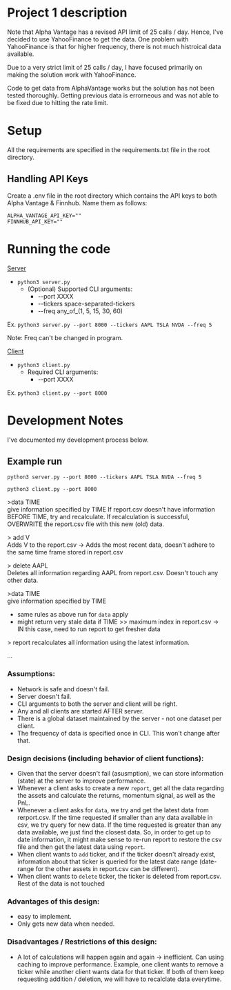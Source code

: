 # Project 1 description

Note that Alpha Vantage has a revised API limit of 25 calls / day. Hence, I've decided to
use YahooFinance to get the data. One problem with YahooFinance is that for higher frequency,
there is not much histroical data available.

Due to a very strict limit of 25 calls / day, I have focused primarily on making the solution
work with YahooFinance. 

Code to get data from AlphaVantage works but the solution has not been tested thoroughly.
Getting previous data is errorneous and was not able to be fixed due to hitting the rate limit.

# Setup

All the requirements are specified in the requirements.txt file in the root directory.

## Handling API Keys
Create a .env file in the root directory which contains the API keys to both Alpha Vantage 
& Finnhub. Name them as follows:
```
ALPHA_VANTAGE_API_KEY=""
FINNHUB_API_KEY=""
``` 

# Running the code

<u>Server</u>
* `python3 server.py`
  * (Optional) Supported CLI arguments:
    * --port XXXX
    * --tickers space-separated-tickers
    * --freq any_of_(1, 5, 15, 30, 60)
  
Ex. `python3 server.py --port 8000 --tickers AAPL TSLA NVDA --freq 5`

Note: Freq can't be changed in program.

<u>Client</u>
* `python3 client.py`
  * Required CLI arguments:
    * --port XXXX
  
Ex. `python3 client.py --port 8000`

# Development Notes
I've documented my development process below. 

## Example run
`python3 server.py --port 8000 --tickers AAPL TSLA NVDA --freq 5`

`python3 client.py --port 8000`

\>data TIME<br>
give information specified by TIME
If report.csv doesn't have information BEFORE TIME, try and recalculate.
If recalculation is successful, OVERWRITE the report.csv file with this new (old) data.

\> add V<br>
Adds V to the report.csv -> Adds the most recent data, doesn't adhere to the same time frame
stored in report.csv

\> delete AAPL<br>
Deletes all information regarding AAPL from report.csv. Doesn't touch any other data.

\>data TIME<br>
give information specified by TIME
- same rules as above run for `data` apply
- might return very stale data if TIME >> maximum index in report.csv -> IN this case, need to run report to get fresher data

\> report
recalculates all information using the latest information.

...

### Assumptions:
* Network is safe and doesn't fail.
* Server doesn't fail.
* CLI arguments to both the server and client will be right.
* Any and all clients are started AFTER server.
* There is a global dataset maintained by the server - not one dataset per client.
* The frequency of data is specified once in CLI. This won't change after that.

### Design decisions (including behavior of client functions):
* Given that the server doesn't fail (asusmption), we can store information (state) at the server
  to improve performance.
* Whenever a client asks to create a new `report`, get all the data regarding the assets
  and calculate the returns, momentum signal, as well as the PnL.
* Whenever a client asks for `data`, we try and get the latest data from rerport.csv. If the time requested
  if smaller than any data available in csv, we try query for new data. If the time requested is greater
  than any data available, we just find the closest data. So, in order to get up to date information, it might make sense
  to re-run report to restore the csv file and then get the latest data using `report`.
* When client wants to `add` ticker, and if the ticker doesn't already exist, information about that ticker is queried
  for the latest date range (date-range for the other assets in report.csv can be different).
* When client wants to `delete` ticker, the ticker is deleted from report.csv. Rest of the data is not touched

### Advantages of this design:
* easy to implement.
* Only gets new data when needed.

### Disadvantages / Restrictions of this design:
* A lot of calculations will happen again and again -> inefficient. Can using caching to improve performance.
  Example, one client wants to remove a ticker while another client wants data for that ticker. If both of them
  keep requesting addition / deletion, we will have to recalclate data everytime.
